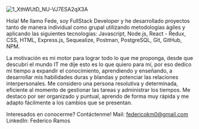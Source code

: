 
![1_XthWUtD_NU-VJ7ESA2qX3A](https://user-images.githubusercontent.com/87664281/142295451-20a0ffa9-02e3-4860-8027-919cfed9ed6b.jpeg)

Hola! Me llamo Fede, soy FullStack Developer y he desarrollado proyectos 
tanto de manera individual como grupal utilizando metodologías ágiles 
y aplicando las siguientes tecnologías: Javascript, Node.js, React - Redux,
CSS, HTML, Express.js, Sequealize, Postman, PostgreSQL, Git, GitHub, NPM.

La motivación es mi motor para lograr todo lo que me proponga, 
desde que descubrí el mundo IT me dije esto es lo que quiero para mí,
por eso dedico mi tiempo a expandir el conocimiento, aprendiendo y enseñando,
a desarrollar mis habilidades duras y blandas y potenciar las relaciones interpersonales.
Me considero una persona resolutiva y determinada, 
eficiente al momento de gestionar las tareas y administrar los tiempos.
Me destaco por ser organizado y puntual, aprendo de forma muy rápida 
y me adapto fácilmente a los cambios que se presentan.

Interesados en conocerme? Contáctenme!
Mail: federicokm0@gmail.com
LinkedIn: Federico Ramos
